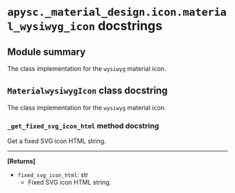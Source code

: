# `apysc._material_design.icon.material_wysiwyg_icon` docstrings

## Module summary

The class implementation for the `wysiwyg` material icon.

## `MaterialwysiwygIcon` class docstring

The class implementation for the `wysiwyg` material icon.

### `_get_fixed_svg_icon_html` method docstring

Get a fixed SVG icon HTML string.<hr>

**[Returns]**

- `fixed_svg_icon_html`: str
  - Fixed SVG icon HTML string.